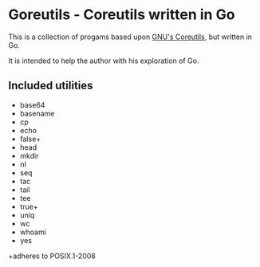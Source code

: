 Goreutils - Coreutils written in Go
===================================

This is a collection of progams based upon [GNU's Coreutils](http://www.gnu.org/software/coreutils/), but written in Go.

It is intended to help the author with his exploration of Go.

Included utilities
------------------

  * base64
  * basename
  * cp
  * echo
  * false+
  * head
  * mkdir
  * nl
  * seq
  * tac
  * tail
  * tee
  * true+
  * uniq
  * wc
  * whoami
  * yes

+adheres to POSIX.1-2008

